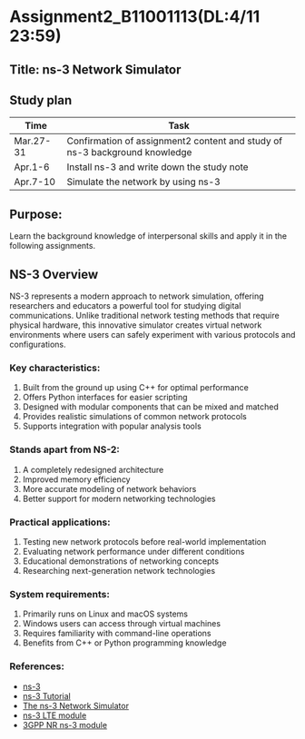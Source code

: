 # Assignment2_B11001113(DL:4/11 23:59)
## Title: ns-3 Network Simulator
## Study plan
|Time |Task |
|---------|------------------------------------------------------------------------|
|Mar.27-31|Confirmation of assignment2 content and study of ns-3 background knowledge|
|Apr.1-6  |Install ns-3 and write down the study note |
|Apr.7-10 |Simulate the network by using ns-3 |

## Purpose:
Learn the background knowledge of interpersonal skills and apply it in the following assignments.

## NS-3 Overview
NS-3 represents a modern approach to network simulation, offering researchers and educators a powerful tool for studying digital communications. Unlike traditional network testing methods that require physical hardware, this innovative simulator creates virtual network environments where users can safely experiment with various protocols and configurations.

### Key characteristics:
1. Built from the ground up using C++ for optimal performance
2. Offers Python interfaces for easier scripting
3. Designed with modular components that can be mixed and matched
4. Provides realistic simulations of common network protocols
5. Supports integration with popular analysis tools

### Stands apart from NS-2:
1. A completely redesigned architecture
2. Improved memory efficiency
3. More accurate modeling of network behaviors
4. Better support for modern networking technologies

### Practical applications:

1. Testing new network protocols before real-world implementation
2. Evaluating network performance under different conditions
3. Educational demonstrations of networking concepts
4. Researching next-generation network technologies

### System requirements:
1. Primarily runs on Linux and macOS systems
2. Windows users can access through virtual machines
3. Requires familiarity with command-line operations
4. Benefits from C++ or Python programming knowledge

### References:
  - [ns-3](https://www.nsnam.org/)
  - [ns-3 Tutorial](https://www.nsnam.org/docs/tutorial/html/)
  - [The ns-3 Network Simulator](https://intronetworks.cs.luc.edu/current/html/ns3.html)
  - [ns-3 LTE module](https://www.nsnam.org/docs/models/html/lte-user.html)
  - [3GPP NR ns-3 module](https://github.com/QiuYukang/5G-LENA)
